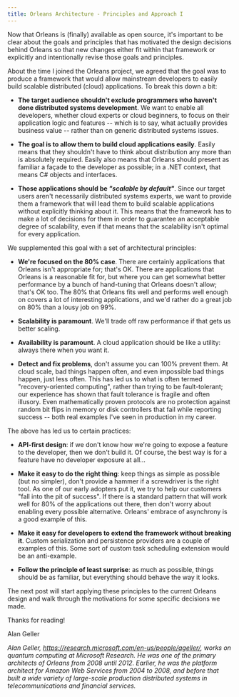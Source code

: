 ```yaml
---
title: Orleans Architecture - Principles and Approach I
---
```


Now that Orleans is (finally) available as open source, it's important to be clear about the goals and principles that has motivated the design decisions behind Orleans so that new changes either fit within that framework or explicitly and intentionally revise those goals and principles.

About the time I joined the Orleans project, we agreed that the goal was to produce a framework that would allow mainstream developers to easily build scalable distributed (cloud) applications. To break this down a bit:

* **The target audience shouldn't exclude programmers who haven't done distributed systems development**. We want to enable all developers, whether cloud experts or cloud beginners, to focus on their application logic and features -- which is to say, what actually provides business value -- rather than on generic distributed systems issues.

* **The goal is to allow them to build cloud applications easily**. Easily means that they shouldn't have to think about distribution any more than is absolutely required. Easily also means that Orleans should present as familiar a façade to the developer as possible; in a .NET context, that means C# objects and interfaces.

* **Those applications should be _"scalable by default"_**. Since our target users aren't necessarily distributed systems experts, we want to provide them a framework that will lead them to build scalable applications without explicitly thinking about it. This means that the framework has to make a lot of decisions for them in order to guarantee an acceptable degree of scalability, even if that means that the scalability isn't optimal for every application.

We supplemented this goal with a set of architectural principles:

* **We're focused on the 80% case**. There are certainly applications that Orleans isn't appropriate for; that's OK. There are applications that Orleans is a reasonable fit for, but where you can get somewhat better performance by a bunch of hand-tuning that Orleans doesn't allow; that's OK too. The 80% that Orleans fits well and performs well enough on covers a lot of interesting applications, and we'd rather do a great job on 80% than a lousy job on 99%.

* **Scalability is paramount**. We'll trade off raw performance if that gets us better scaling.

* **Availability is paramount**. A cloud application should be like a utility: always there when you want it.

* **Detect and fix problems**, don't assume you can 100% prevent them. At cloud scale, bad things happen often, and even impossible bad things happen, just less often. This has led us to what is often termed "recovery-oriented computing", rather than trying to be fault-tolerant; our experience has shown that fault tolerance is fragile and often illusory. Even mathematically proven protocols are no protection against random bit flips in memory or disk controllers that fail while reporting success -- both real examples I've seen in production in my career.

The above has led us to certain practices:

* **API-first design**: if we don't know how we're going to expose a feature to the developer, then we don't build it. Of course, the best way is for a feature have no developer exposure at all...

* **Make it easy to do the right thing**: keep things as simple as possible (but no simpler), don't provide a hammer if a screwdriver is the right tool. As one of our early adopters put it, we try to help our customers "fall into the pit of success". If there is a standard pattern that will work well for 80% of the applications out there, then don't worry about enabling every possible alternative. Orleans' embrace of asynchrony is a good example of this.

* **Make it easy for developers to extend the framework without breaking it**. Custom serialization and persistence providers are a couple of examples of this. Some sort of custom task scheduling extension would be an anti-example.

* **Follow the principle of least surprise**: as much as possible, things should be as familiar, but everything should behave the way it looks.

The next post will start applying these principles to the current Orleans design and walk through the motivations for some specific decisions we made.

Thanks for reading!

Alan Geller

_Alan Geller, <https://research.microsoft.com/en-us/people/ageller/>, works on quantum computing at Microsoft Research. He was one of the primary architects of Orleans from 2008 until 2012. Earlier, he was the platform architect for Amazon Web Services from 2004 to 2008, and before that built a wide variety of large-scale production distributed systems in telecommunications and financial services._
